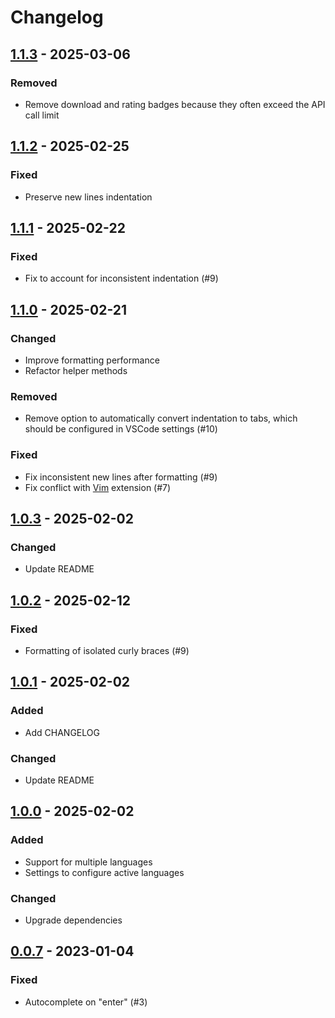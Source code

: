 # Changelog

## [1.1.3] - 2025-03-06

### Removed

- Remove download and rating badges because they often exceed the API call limit

## [1.1.2] - 2025-02-25

### Fixed

- Preserve new lines indentation

## [1.1.1] - 2025-02-22

### Fixed

- Fix to account for inconsistent indentation (#9)

## [1.1.0] - 2025-02-21

### Changed

- Improve formatting performance
- Refactor helper methods

### Removed

- Remove option to automatically convert indentation to tabs, which should be configured in VSCode settings (#10)

### Fixed

- Fix inconsistent new lines after formatting (#9)
- Fix conflict with [Vim](https://marketplace.visualstudio.com/items?itemName=vscodevim.vim) extension (#7)

## [1.0.3] - 2025-02-02

### Changed

- Update README

## [1.0.2] - 2025-02-12

### Fixed

- Formatting of isolated curly braces (#9)

## [1.0.1] - 2025-02-02

### Added

- Add CHANGELOG

### Changed

- Update README

## [1.0.0] - 2025-02-02

### Added

- Support for multiple languages
- Settings to configure active languages

### Changed

- Upgrade dependencies

## [0.0.7] - 2023-01-04

### Fixed

- Autocomplete on "enter" (#3)

[unreleased]: https://github.com/ironcutter24/cs-curly-formatter/compare/v1.1.3...HEAD
[1.1.3]: https://github.com/ironcutter24/cs-curly-formatter/compare/v1.1.2...v1.1.3
[1.1.2]: https://github.com/ironcutter24/cs-curly-formatter/compare/v1.1.1...v1.1.2
[1.1.1]: https://github.com/ironcutter24/cs-curly-formatter/compare/v1.1.0...v1.1.1
[1.1.0]: https://github.com/ironcutter24/cs-curly-formatter/compare/v1.0.3...v1.1.0
[1.0.3]: https://github.com/ironcutter24/cs-curly-formatter/compare/v1.0.2...v1.0.3
[1.0.2]: https://github.com/ironcutter24/cs-curly-formatter/compare/v1.0.1...v1.0.2
[1.0.1]: https://github.com/ironcutter24/cs-curly-formatter/compare/v1.0.0...v1.0.1
[1.0.0]: https://github.com/ironcutter24/cs-curly-formatter/compare/v0.0.7...v1.0.0
[0.0.7]: https://github.com/ironcutter24/cs-curly-formatter/releases/tag/v0.0.7

